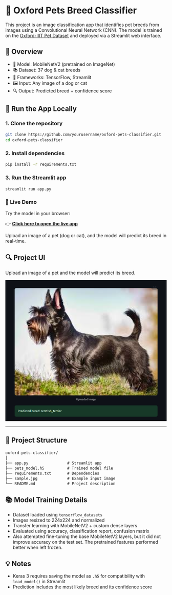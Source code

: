 # 🐶 Oxford Pets Breed Classifier

This project is an image classification app that identifies pet breeds from images using a Convolutional Neural Network (CNN). The model is trained on the [Oxford-IIIT Pet Dataset](https://www.robots.ox.ac.uk/~vgg/data/pets/) and deployed via a Streamlit web interface.

## 📌 Overview

- 🧠 Model: MobileNetV2 (pretrained on ImageNet)
- 📚 Dataset: 37 dog & cat breeds
- 🧪 Frameworks: TensorFlow, Streamlit
- 🖼️ Input: Any image of a dog or cat
- 🔍 Output: Predicted breed + confidence score

## 🚀 Run the App Locally

### 1. Clone the repository
```bash
git clone https://github.com/yourusername/oxford-pets-classifier.git
cd oxford-pets-classifier
```

### 2. Install dependencies
```bash
pip install -r requirements.txt
```

### 3. Run the Streamlit app
```bash
streamlit run app.py
```

### 🚀 Live Demo

Try the model in your browser:

👉 [**Click here to open the live app**](https://cnn-image-classifier-pets-14.streamlit.app/)

Upload an image of a pet (dog or cat), and the model will predict its breed in real-time.

## 🔍 Project UI
Upload an image of a pet and the model will predict its breed.

![App Screenshot](screenshot.png)

---

## 📁 Project Structure

```
oxford-pets-classifier/
│
├── app.py                 # Streamlit app
├── pets_model.h5          # Trained model file
├── requirements.txt       # Dependencies
├── sample.jpg             # Example input image
└── README.md              # Project description
```

## 📚 Model Training Details

- Dataset loaded using `tensorflow_datasets`
- Images resized to 224x224 and normalized
- Transfer learning with MobileNetV2 + custom dense layers
- Evaluated using accuracy, classification report, confusion matrix
- Also attempted fine-tuning the base MobileNetV2 layers, but it did not improve accuracy on the test set. The pretrained features performed better when left frozen.

## 💡 Notes

- Keras 3 requires saving the model as `.h5` for compatibility with `load_model()` in Streamlit
- Prediction includes the most likely breed and its confidence score

